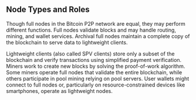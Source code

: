 ## Node Types and Roles

Though full nodes in the Bitcoin P2P network are equal, they may perform different functions. Full nodes validate blocks and may handle routing, mining, and wallet services. Archival full nodes maintain a complete copy of the blockchain to serve data to lightweight clients.

Lightweight clients (also called SPV clients) store only a subset of the blockchain and verify transactions using simplified payment verification. Miners work to create new blocks by solving the proof-of-work algorithm. Some miners operate full nodes that validate the entire blockchain, while others participate in pool mining relying on pool servers. User wallets might connect to full nodes or, particularly on resource-constrained devices like smartphones, operate as lightweight nodes.